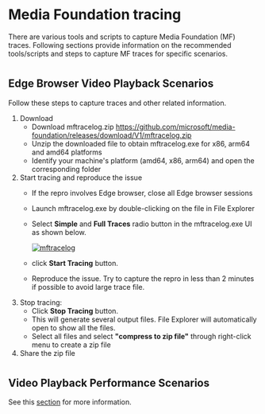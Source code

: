 # Media Foundation tracing
There are various tools and scripts to capture Media Foundation (MF) traces. Following sections provide information on the recommended tools/scripts and steps to capture MF traces for specific scenarios.   

#
## Edge Browser Video Playback Scenarios

Follow these steps to capture traces and other related information.

1. Download  
    - Download mftracelog.zip https://github.com/microsoft/media-foundation/releases/download/V1/mftracelog.zip
    - Unzip the downloaded file to obtain mftracelog.exe for x86, arm64 and amd64 platforms
    - Identify your machine's platform (amd64, x86, arm64) and open the corresponding folder   
2. Start tracing and reproduce the issue
    - If the repro involves Edge browser, close all Edge browser sessions
    - Launch mftracelog.exe by double-clicking on the file in File Explorer
    - Select **Simple** and **Full Traces** radio button in the mftracelog.exe UI as shown below.  

        [![mftracelog]()](./images/mftracelog.png)

    - click **Start Tracing** button. 
    - Reproduce the issue. Try to capture the repro in less than 2 minutes if possible to avoid large trace file.
3. Stop tracing:
    - Click **Stop Tracing** button.  
    - This will generate several output files. File Explorer will automatically open to show all the files. 
    - Select all  files and select **"compress to zip file"** through right-click menu to create a zip file  
4. Share the zip file 

#

## Video Playback Performance Scenarios 

See this [section](./performanceTracing/README.md) for more information.

